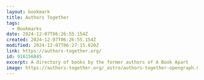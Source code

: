 ```yaml
---
layout: bookmark
title: Authors Together
tags:
  - Bookmarks
date: 2024-12-07T06:26:55.154Z
created: 2024-12-07T06:26:55.154Z
modified: 2024-12-07T06:27:15.820Z
link: https://authors-together.org/
id: 916156845
excerpt: A directory of books by the former authors of A Book Apart
image: https://authors-together.org/_astro/authors-together-opengraph.Cx7QyKTZ.png
---
```

